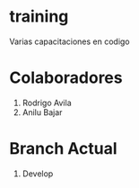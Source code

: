 # training
Varias capacitaciones en codigo

# Colaboradores
1. Rodrigo Avila
2. Anilu Bajar


# Branch Actual
1. Develop
